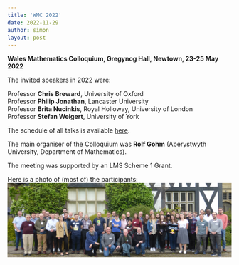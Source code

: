 ```yaml
---
title: 'WMC 2022'
date: 2022-11-29
author: simon
layout: post
---
```


**Wales Mathematics Colloquium, Gregynog Hall, Newtown, 23-25 May 2022**

The invited speakers in 2022 were:

  Professor **Chris Breward**, University of Oxford<BR>
  Professor **Philip Jonathan**, Lancaster University<BR>
  Professor **Brita Nucinkis**, Royal Holloway, University of London<BR>
  Professor **Stefan Weigert**, University of York<BR>

The schedule of all talks is available <a href = "Gregynog2022_timetable.pdf">here</a>.

The main organiser of the Colloquium was **Rolf Gohm** (Aberystwyth University, Department of Mathematics). 

The meeting was supported by an LMS Scheme 1 Grant.
  
 Here is a photo of (most of) the participants:<BR>
  <img src = "P1150218_crop.JPG">
